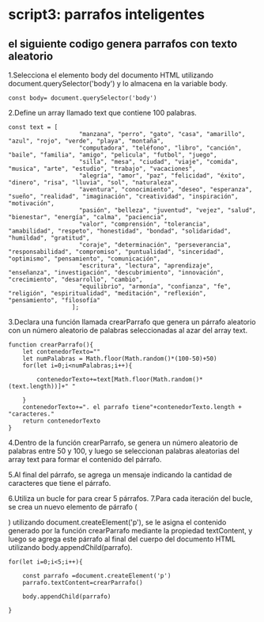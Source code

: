 # script3: parrafos inteligentes
## el siguiente codigo genera parrafos con texto aleatorio

1.Selecciona el elemento body del documento HTML utilizando document.querySelector('body') y lo almacena en la variable body.
```
const body= document.querySelector('body')

```
2.Define un array llamado text que contiene 100 palabras.
```
const text = [
                    "manzana", "perro", "gato", "casa", "amarillo", "azul", "rojo", "verde", "playa", "montaña",
                    "computadora", "teléfono", "libro", "canción", "baile", "familia", "amigo", "pelicula", "futbol", "juego",
                    "silla", "mesa", "ciudad", "viaje", "comida", "musica", "arte", "estudio", "trabajo", "vacaciones",
                    "alegría", "amor", "paz", "felicidad", "éxito", "dinero", "risa", "lluvia", "sol", "naturaleza",
                    "aventura", "conocimiento", "deseo", "esperanza", "sueño", "realidad", "imaginación", "creatividad", "inspiración", "motivación",
                    "pasión", "belleza", "juventud", "vejez", "salud", "bienestar", "energía", "calma", "paciencia",
                    "valor", "comprensión", "tolerancia", "amabilidad", "respeto", "honestidad", "bondad", "solidaridad", "humildad", "gratitud",
                    "coraje", "determinación", "perseverancia", "responsabilidad", "compromiso", "puntualidad", "sinceridad", "optimismo", "pensamiento", "comunicación",
                    "escritura", "lectura", "aprendizaje", "enseñanza", "investigación", "descubrimiento", "innovación", "crecimiento", "desarrollo", "cambio",
                    "equilibrio", "armonía", "confianza", "fe", "religión", "espiritualidad", "meditación", "reflexión", "pensamiento", "filosofía"
                  ];
```
3.Declara una función llamada crearParrafo que genera un párrafo aleatorio con un número aleatorio de palabras seleccionadas al azar del array text.
```
function crearParrafo(){
    let contenedorTexto=""
    let numPalabras = Math.floor(Math.random()*(100-50)+50)
    for(let i=0;i<numPalabras;i++){

        contenedorTexto+=text[Math.floor(Math.random()*(text.length))]+" "
    
    }
    contenedorTexto+=". el parrafo tiene"+contenedorTexto.length + "caracteres."
    return contenedorTexto
}               
```
4.Dentro de la función crearParrafo, se genera un número aleatorio de palabras entre 50 y 100, y luego se seleccionan palabras aleatorias del array text para formar el contenido del párrafo.

5.Al final del párrafo, se agrega un mensaje indicando la cantidad de caracteres que tiene el párrafo.

6.Utiliza un bucle for para crear 5 párrafos.
7.Para cada iteración del bucle, se crea un nuevo elemento de párrafo (<p>) utilizando document.createElement('p'), se le asigna el contenido generado por la función crearParrafo mediante la propiedad textContent, y luego se agrega este párrafo al final del cuerpo del documento HTML utilizando body.appendChild(parrafo).
```
for(let i=0;i<5;i++){

    const parrafo =document.createElement('p')
    parrafo.textContent=crearParrafo()
   
    body.appendChild(parrafo)

}
```